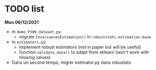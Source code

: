 # TODO list

**Mon 06/12/2021**

- In `demo_P300_dataset.py`:
  - migrate `CovariancesEstimation()` in `robuststats.estimation.base`
- In `estimators.py`:
  - Implement robust estimators (not in paper but will be useful)
  - function `validate_data()` to adapt from sklearn (won't work with missing values)
- Dans un second temps, migrer estimator.py dans robustats
